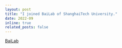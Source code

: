 ```yaml
---
layout: post
title: "I joined BaiLab of ShanghaiTech University."
date: 2022-09
inline: true
related_posts: false
---
```


[BaiLab](https://bailab.siais.shanghaitech.edu.cn/)
